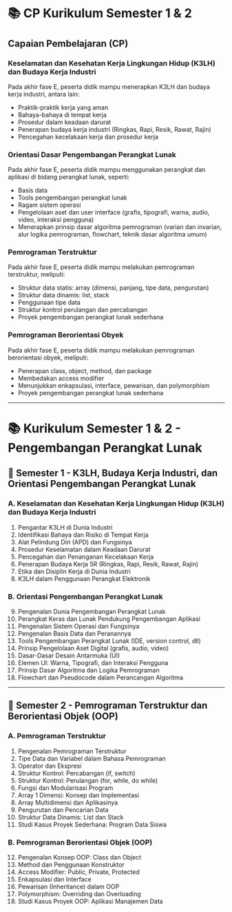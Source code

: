# 📚 CP Kurikulum Semester 1 & 2

## Capaian Pembelajaran (CP)

### Keselamatan dan Kesehatan Kerja Lingkungan Hidup (K3LH) dan Budaya Kerja Industri
Pada akhir fase E, peserta didik mampu menerapkan K3LH dan budaya kerja industri, antara lain:
- Praktik-praktik kerja yang aman  
- Bahaya-bahaya di tempat kerja  
- Prosedur dalam keadaan darurat  
- Penerapan budaya kerja industri (Ringkas, Rapi, Resik, Rawat, Rajin)  
- Pencegahan kecelakaan kerja dan prosedur kerja  

### Orientasi Dasar Pengembangan Perangkat Lunak
Pada akhir fase E, peserta didik mampu menggunakan perangkat dan aplikasi di bidang perangkat lunak, seperti:
- Basis data  
- Tools pengembangan perangkat lunak  
- Ragam sistem operasi  
- Pengelolaan aset dan user interface (grafis, tipografi, warna, audio, video, interaksi pengguna)  
- Menerapkan prinsip dasar algoritma pemrograman (varian dan invarian, alur logika pemrograman, flowchart, teknik dasar algoritma umum)  

### Pemrograman Terstruktur
Pada akhir fase E, peserta didik mampu melakukan pemrograman terstruktur, meliputi:
- Struktur data statis: array (dimensi, panjang, tipe data, pengurutan)  
- Struktur data dinamis: list, stack  
- Penggunaan tipe data  
- Struktur kontrol perulangan dan percabangan  
- Proyek pengembangan perangkat lunak sederhana  

### Pemrograman Berorientasi Obyek
Pada akhir fase E, peserta didik mampu melakukan pemrograman berorientasi obyek, meliputi:
- Penerapan class, object, method, dan package  
- Membedakan access modifier  
- Menunjukkan enkapsulasi, interface, pewarisan, dan polymorphism  
- Proyek pengembangan perangkat lunak sederhana  

---

# 📚 Kurikulum Semester 1 & 2 - Pengembangan Perangkat Lunak

## 📘 Semester 1 - K3LH, Budaya Kerja Industri, dan Orientasi Pengembangan Perangkat Lunak

### A. Keselamatan dan Kesehatan Kerja Lingkungan Hidup (K3LH) dan Budaya Kerja Industri
1. Pengantar K3LH di Dunia Industri  
2. Identifikasi Bahaya dan Risiko di Tempat Kerja  
3. Alat Pelindung Diri (APD) dan Fungsinya  
4. Prosedur Keselamatan dalam Keadaan Darurat  
5. Pencegahan dan Penanganan Kecelakaan Kerja  
6. Penerapan Budaya Kerja 5R (Ringkas, Rapi, Resik, Rawat, Rajin)  
7. Etika dan Disiplin Kerja di Dunia Industri  
8. K3LH dalam Penggunaan Perangkat Elektronik  

### B. Orientasi Pengembangan Perangkat Lunak
9. Pengenalan Dunia Pengembangan Perangkat Lunak  
10. Perangkat Keras dan Lunak Pendukung Pengembangan Aplikasi  
11. Pengenalan Sistem Operasi dan Fungsinya  
12. Pengenalan Basis Data dan Peranannya  
13. Tools Pengembangan Perangkat Lunak (IDE, version control, dll)  
14. Prinsip Pengelolaan Aset Digital (grafis, audio, video)  
15. Dasar-Dasar Desain Antarmuka (UI)  
16. Elemen UI: Warna, Tipografi, dan Interaksi Pengguna  
17. Prinsip Dasar Algoritma dan Logika Pemrograman  
18. Flowchart dan Pseudocode dalam Perancangan Algoritma  

---

## 📙 Semester 2 - Pemrograman Terstruktur dan Berorientasi Objek (OOP)

### A. Pemrograman Terstruktur
1. Pengenalan Pemrograman Terstruktur  
2. Tipe Data dan Variabel dalam Bahasa Pemrograman  
3. Operator dan Ekspresi  
4. Struktur Kontrol: Percabangan (if, switch)  
5. Struktur Kontrol: Perulangan (for, while, do while)  
6. Fungsi dan Modularisasi Program  
7. Array 1 Dimensi: Konsep dan Implementasi  
8. Array Multidimensi dan Aplikasinya  
9. Pengurutan dan Pencarian Data  
10. Struktur Data Dinamis: List dan Stack  
11. Studi Kasus Proyek Sederhana: Program Data Siswa  

### B. Pemrograman Berorientasi Objek (OOP)
12. Pengenalan Konsep OOP: Class dan Object  
13. Method dan Penggunaan Konstruktor  
14. Access Modifier: Public, Private, Protected  
15. Enkapsulasi dan Interface  
16. Pewarisan (Inheritance) dalam OOP  
17. Polymorphism: Overriding dan Overloading  
18. Studi Kasus Proyek OOP: Aplikasi Manajemen Data  
